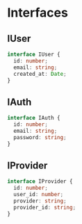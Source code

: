 # Interfaces

## IUser
```ts
interface IUser {
  id: number;
  email: string;
  created_at: Date;
}
```

## IAuth
```ts
interface IAuth {
  id: number;
  email: string;
  password: string;
}
```

## IProvider
```ts
interface IProvider {
  id: number;
  user_id: number;
  provider: string;
  provider_id: string;
}
```